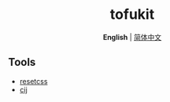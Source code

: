 <h1 align=center>tofukit</h1>

<p align='center'>
  <b>English</b> | <a href="./README.zh-CN.md">简体中文</a>
</p>

## Tools
- [resetcss](./packages/resetcss/README.md)
- [cij](./packages/cij/README.md)
